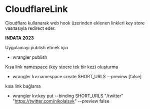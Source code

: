 # CloudflareLink

Cloudflare kullanarak web hook üzerinden eklenen linkleri key store vasıtasıyla redirect eder.

**INDATA 2023**

Uygulamayı publish etmek için
- wrangler publish

Kısa link namespace (key stoere tek bir kez) oluşturma
- wrangler kv:namespace create SHORT_URLS --preview [false]

kısa link bağlama 
- wrangler kv:key put --binding SHORT_URLS "/twitter" "https://twitter.com/nikolalsvk" --preview false